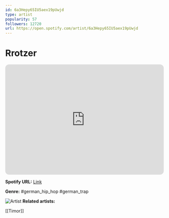 ```yaml
---
id: 6a3Hepy65IU5aex19pUwjd
type: artist
popularity: 57
followers: 12720
url: https://open.spotify.com/artist/6a3Hepy65IU5aex19pUwjd
---
```

# Rrotzer

<iframe style="border-radius:12px" src="https://open.spotify.com/embed/artist/6a3Hepy65IU5aex19pUwjd" width="100%" height="352" frameBorder="0" allowfullscreen="" allow="autoplay; clipboard-write; encrypted-media; fullscreen; picture-in-picture" loading="lazy"></iframe>

**Spotify URL:** [Link](https://open.spotify.com/artist/6a3Hepy65IU5aex19pUwjd)

**Genre:**  #german_hip_hop #german_trap

![Artist](https://i.scdn.co/image/ab6761610000e5ebcac8fb640117afffd50f30a5)
**Related artists:**

[[Timor]]
